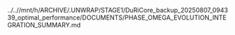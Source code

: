 ../..//mnt/h/ARCHIVE/.UNWRAP/STAGE1/DuRiCore_backup_20250807_094339_optimal_performance/DOCUMENTS/PHASE_OMEGA_EVOLUTION_INTEGRATION_SUMMARY.md